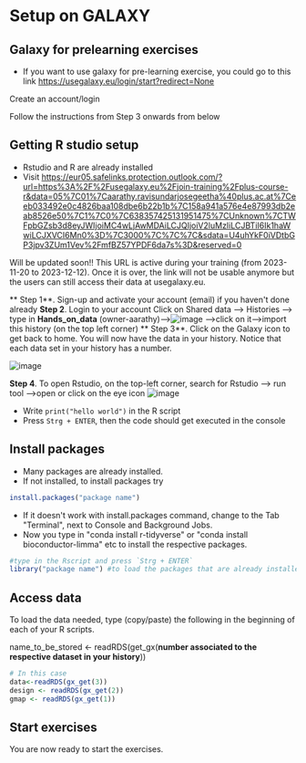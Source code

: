 # Setup on GALAXY
## Galaxy for prelearning exercises
* If you want to use galaxy for pre-learning exercise, you could go to this link
https://usegalaxy.eu/login/start?redirect=None

Create an account/login

Follow the instructions from Step 3 onwards from below

## Getting R studio setup
* Rstudio and R are already installed
* Visit 
https://eur05.safelinks.protection.outlook.com/?url=https%3A%2F%2Fusegalaxy.eu%2Fjoin-training%2Fplus-course-r&data=05%7C01%7Caarathy.ravisundarjosegeetha%40plus.ac.at%7Ceeb033492e0c4826baa108dbe6b22b1b%7C158a941a576e4e87993db2eab8526e50%7C1%7C0%7C638357425131951475%7CUnknown%7CTWFpbGZsb3d8eyJWIjoiMC4wLjAwMDAiLCJQIjoiV2luMzIiLCJBTiI6Ik1haWwiLCJXVCI6Mn0%3D%7C3000%7C%7C%7C&sdata=U4uhYkF0iVDtbGP3jpv3ZUm1Vev%2FmfBZ57YPDF6da7s%3D&reserved=0

Will be updated soon!!
This URL is active during your training (from 2023-11-20 to 2023-12-12). Once it is over, the link will not be usable
anymore but the users can still access their data at usegalaxy.eu.

** Step 1**. Sign-up and activate your account (email) if you haven't done already
 **Step 2**. Login to your account
 Click on Shared data --> Histories --> type in  **Hands_on_data** (owner-aarathy)-->![image](https://github.com/csbg/Hands-on-Biomedical-Data/assets/96147982/32dac7c2-904d-494e-97ea-454aee0f80bf)
-->click on it-->import this history (on the top left corner)
** Step 3**. Click on the Galaxy icon to get back to home. You will now have the data in your history. Notice that each data set in your history has a number.

  ![image](https://github.com/csbg/Hands-on-Biomedical-Data/assets/96147982/ce98f67a-7a33-4401-9103-6d6dcb4d0f63)


**Step 4**. To open Rstudio, on the top-left corner, search for Rstudio
--> run tool -->open or click on the eye icon
  ![image](https://github.com/csbg/Hands-on-Biomedical-Data/assets/96147982/e5fc5127-2597-4522-9d57-77f2dadca9dc)

* Write `print("hello world")` in the R script
* Press `Strg + ENTER`, then the code should get executed in the console


## Install packages
* Many packages are already installed. 
* If not installed, to install packages try
```R
install.packages("package name")
```
* If it doesn't work with install.packages command, change to the Tab "Terminal", next to Console and Background Jobs.
* Now you type in "conda install r-tidyverse" or "conda install bioconductor-limma" etc to install the respective packages.
```R
#type in the Rscript and press `Strg + ENTER`
library("package name") #to load the packages that are already installed
```
## Access data
To load the data needed, type (copy/paste) the following in the beginning of each of your R scripts.

name_to_be_stored <- readRDS(get_gx(**number associated to the respective dataset in your history**))
```R
# In this case
data<-readRDS(gx_get(3))
design <- readRDS(gx_get(2))
gmap <- readRDS(gx_get(1))
```

## Start exercises
You are now ready to start the exercises.
